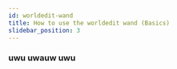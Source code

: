 ```yaml
---
id: worldedit-wand
title: How to use the worldedit wand (Basics)
slidebar_position: 3
---
```


### uwu uwauw uwu